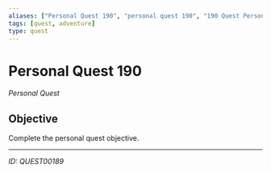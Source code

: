 ```yaml
---
aliases: ["Personal Quest 190", "personal quest 190", "190 Quest Personal"]
tags: [quest, adventure]
type: quest
---
```


# Personal Quest 190

*Personal Quest*

## Objective
Complete the personal quest objective.

---
*ID: QUEST00189*